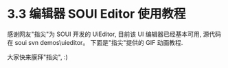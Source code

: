 # 3.3 编辑器 SOUI Editor 使用教程

感谢网友"指尖"为 SOUI 开发的 UiEditor, 目前该 UI 编辑器已经基本可用, 源代码在 soui svn demos\uieditor。
下面是"指尖"提供的 GIF 动画教程.

大家快来膜拜"指尖", :)

